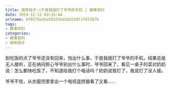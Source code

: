 ```yaml
---
title: 搞笑段子->于是我就打了爷爷的手机 | 糗事百科
date: 2019-12-12 03:35:44
urlname: 078579a1ba58155ed2dd33df1f87287b
tags: 
- 糗事百科
categories:
- 糗事百科
- 搞笑段子
---
```

到吃饭的点了爷爷还没有回来，怕出什么事，于是我就打了爷爷的手机，结果总是无人接听，正在纳闷担心爷爷别出什么事时，爷爷回来了，看见一桌子的菜对奶奶说：怎么都快吃饭了，不知道给我打个电话吗？奶奶说我打了，我说打了没人接。

爷爷不信，从衣服兜里拿出一个电视遥控器看了又看……


